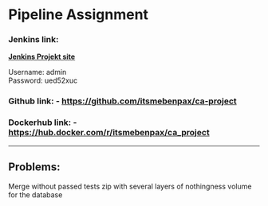 # Pipeline Assignment

### Jenkins link: 
**[Jenkins Projekt site](http://35.205.218.202:8080)**

Username: admin <br>
Password: ued52xuc

### Github link: - https://github.com/itsmebenpax/ca-project

### Dockerhub link: - https://hub.docker.com/r/itsmebenpax/ca_project

---

## Problems:
Merge without passed tests
zip with several layers of nothingness
volume for the database

